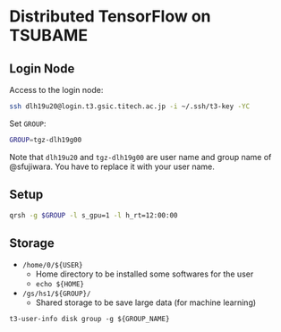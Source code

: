 # Distributed TensorFlow on TSUBAME

## Login Node

Access to the login node:

```bash
ssh dlh19u20@login.t3.gsic.titech.ac.jp -i ~/.ssh/t3-key -YC
```

Set `GROUP`:

```bash
GROUP=tgz-dlh19g00
```

Note that `dlh19u20` and `tgz-dlh19g00` are user name and group name of @sfujiwara. You have to replace it with your user name.

## Setup

```bash
qrsh -g $GROUP -l s_gpu=1 -l h_rt=12:00:00
```

## Storage

- `/home/0/${USER}`
  - Home directory to be installed some softwares for the user
  - `echo ${HOME}`
- `/gs/hs1/${GROUP}/`
  - Shared storage to be save large data (for machine learning)

```
t3-user-info disk group -g ${GROUP_NAME}
```
